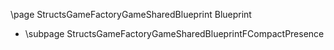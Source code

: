 \page StructsGameFactoryGameSharedBlueprint Blueprint
- \subpage StructsGameFactoryGameSharedBlueprintFCompactPresence
